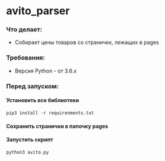 # avito_parser

### Что делает:
- Собирает цены товаров со страничек, лежащих в pages

### Требования:
- Версия Python - от 3.6.x

### Перед запуском:

#### Установить все библиотеки
`pip3 install -r requirenments.txt`

#### Сохранить странички в папочку pages

#### Запустить скрипт
`python3 avito.py`
